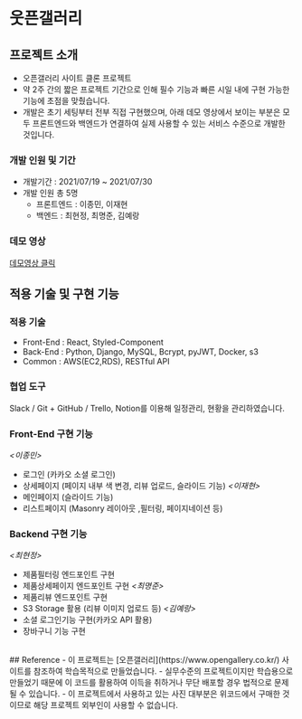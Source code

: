 # 웃픈갤러리
## 프로젝트 소개
- 오픈갤러리 사이트 클론 프로젝트
- 약 2주 간의 짧은 프로젝트 기간으로 인해 필수 기능과 빠른 시일 내에 구현 가능한 기능에 초점을 맞췄습니다.
- 개발은 초기 세팅부터 전부 직접 구현했으며, 아래 데모 영상에서 보이는 부분은 모두 프론트엔드와 백엔드가 연결하여 실제 사용할 수 있는 서비스 수준으로 개발한 것입니다.
### 개발 인원 및 기간
- 개발기간 : 2021/07/19 ~ 2021/07/30
- 개발 인원 총 5명
   -  프론트엔드 : 이종민, 이재현
   -  백엔드 : 최현정, 최명준, 김예랑
### 데모 영상
<a href=“https://youtu.be/OOkNGPRC4F0” target="_blank">데모영상 클릭</a>
<br>
## 적용 기술 및 구현 기능
### 적용 기술
- Front-End : React, Styled-Component
- Back-End : Python, Django, MySQL, Bcrypt, pyJWT, Docker, s3
- Common : AWS(EC2,RDS), RESTful API
### 협업 도구
Slack / Git + GitHub / Trello, Notion를 이용해 일정관리, 현황을 관리하였습니다.
### Front-End 구현 기능
*<이종민>*
- 로그인 (카카오 소셜 로그인)
- 상세페이지 (페이지 내부 색 변경, 리뷰 업로드, 슬라이드 기능)
*<이재현>*
- 메인페이지 (슬라이드 기능)
- 리스트페이지 (Masonry 레이아웃 ,필터링, 페이지네이션 등)
### Backend 구현 기능
*<최현정>*
- 제품필터링 엔드포인트 구현
- 제품상세페이지 엔드포인트 구현
*<최명준>*
- 제품리뷰 엔드포인트 구현
- S3 Storage 활용 (리뷰 이미지 업로드 등)
*<김예랑>*
- 소셜 로그인기능 구현(카카오 API 활용)
- 장바구니 기능 구현
<br>
## Reference
- 이 프로젝트는 [오픈갤러리](https://www.opengallery.co.kr/) 사이트를 참조하여 학습목적으로 만들었습니다.
- 실무수준의 프로젝트이지만 학습용으로 만들었기 때문에 이 코드를 활용하여 이득을 취하거나 무단 배포할 경우 법적으로 문제될 수 있습니다.
- 이 프로젝트에서 사용하고 있는 사진 대부분은 위코드에서 구매한 것이므로 해당 프로젝트 외부인이 사용할 수 없습니다.

